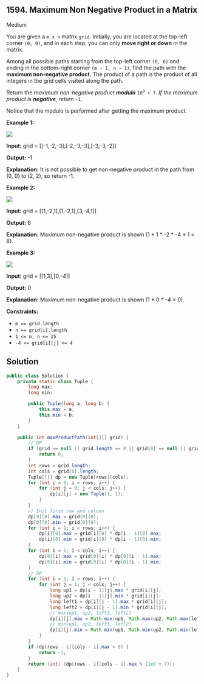 ## 1594\. Maximum Non Negative Product in a Matrix

Medium

You are given a `m x n` matrix `grid`. Initially, you are located at the top-left corner `(0, 0)`, and in each step, you can only **move right or down** in the matrix.

Among all possible paths starting from the top-left corner `(0, 0)` and ending in the bottom-right corner `(m - 1, n - 1)`, find the path with the **maximum non-negative product**. The product of a path is the product of all integers in the grid cells visited along the path.

Return the _maximum non-negative product **modulo**_ <code>10<sup>9</sup> + 7</code>. _If the maximum product is **negative**, return_ `-1`.

Notice that the modulo is performed after getting the maximum product.

**Example 1:**

![](https://assets.leetcode.com/uploads/2021/12/23/product1.jpg)

**Input:** grid = \[\[-1,-2,-3],[-2,-3,-3],[-3,-3,-2]]

**Output:** -1

**Explanation:** It is not possible to get non-negative product in the path from (0, 0) to (2, 2), so return -1.

**Example 2:**

![](https://assets.leetcode.com/uploads/2021/12/23/product2.jpg)

**Input:** grid = \[\[1,-2,1],[1,-2,1],[3,-4,1]]

**Output:** 8

**Explanation:** Maximum non-negative product is shown (1 \* 1 \* -2 \* -4 \* 1 = 8).

**Example 3:**

![](https://assets.leetcode.com/uploads/2021/12/23/product3.jpg)

**Input:** grid = \[\[1,3],[0,-4]]

**Output:** 0

**Explanation:** Maximum non-negative product is shown (1 \* 0 \* -4 = 0).

**Constraints:**

*   `m == grid.length`
*   `n == grid[i].length`
*   `1 <= m, n <= 15`
*   `-4 <= grid[i][j] <= 4`

## Solution

```java
public class Solution {
    private static class Tuple {
        long max;
        long min;

        public Tuple(long a, long b) {
            this.max = a;
            this.min = b;
        }
    }

    public int maxProductPath(int[][] grid) {
        // DP
        if (grid == null || grid.length == 0 || grid[0] == null || grid[0].length == 0) {
            return 0;
        }
        int rows = grid.length;
        int cols = grid[0].length;
        Tuple[][] dp = new Tuple[rows][cols];
        for (int i = 0; i < rows; i++) {
            for (int j = 0; j < cols; j++) {
                dp[i][j] = new Tuple(1, 1);
            }
        }
        // Init first row and column
        dp[0][0].max = grid[0][0];
        dp[0][0].min = grid[0][0];
        for (int i = 1; i < rows; i++) {
            dp[i][0].max = grid[i][0] * dp[i - 1][0].max;
            dp[i][0].min = grid[i][0] * dp[i - 1][0].min;
        }
        for (int i = 1; i < cols; i++) {
            dp[0][i].max = grid[0][i] * dp[0][i - 1].max;
            dp[0][i].min = grid[0][i] * dp[0][i - 1].min;
        }
        // DP
        for (int i = 1; i < rows; i++) {
            for (int j = 1; j < cols; j++) {
                long up1 = dp[i - 1][j].max * grid[i][j];
                long up2 = dp[i - 1][j].min * grid[i][j];
                long left1 = dp[i][j - 1].max * grid[i][j];
                long left2 = dp[i][j - 1].min * grid[i][j];
                // max(up1, up2, left1, left2)
                dp[i][j].max = Math.max(up1, Math.max(up2, Math.max(left1, left2)));
                // min(up1, up2, left1, left2)
                dp[i][j].min = Math.min(up1, Math.min(up2, Math.min(left1, left2)));
            }
        }
        if (dp[rows - 1][cols - 1].max < 0) {
            return -1;
        }
        return (int) (dp[rows - 1][cols - 1].max % (1e9 + 7));
    }
}
```